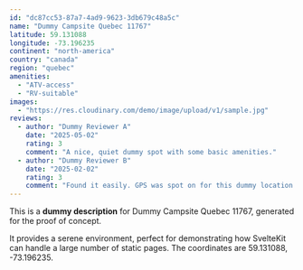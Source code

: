 ```yaml
---
id: "dc87cc53-87a7-4ad9-9623-3db679c48a5c"
name: "Dummy Campsite Quebec 11767"
latitude: 59.131088
longitude: -73.196235
continent: "north-america"
country: "canada"
region: "quebec"
amenities:
  - "ATV-access"
  - "RV-suitable"
images:
  - "https://res.cloudinary.com/demo/image/upload/v1/sample.jpg"
reviews:
  - author: "Dummy Reviewer A"
    date: "2025-05-02"
    rating: 3
    comment: "A nice, quiet dummy spot with some basic amenities."
  - author: "Dummy Reviewer B"
    date: "2025-02-02"
    rating: 3
    comment: "Found it easily. GPS was spot on for this dummy location."
---
```


This is a **dummy description** for Dummy Campsite Quebec 11767, generated for the proof of concept.

It provides a serene environment, perfect for demonstrating how SvelteKit can handle a large number of static pages. The coordinates are 59.131088, -73.196235.
